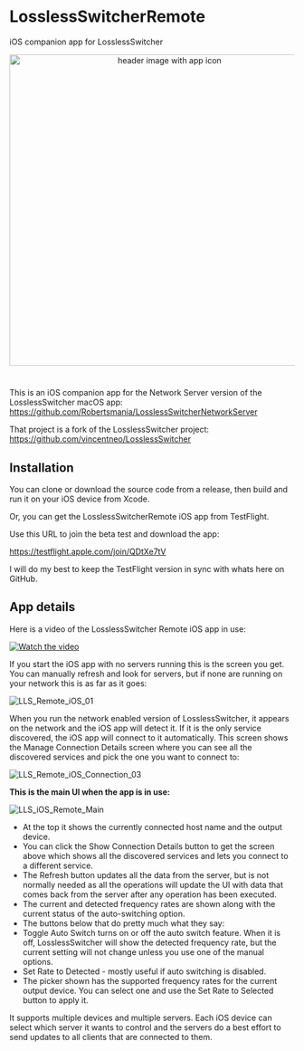 # LosslessSwitcherRemote
iOS companion app for LosslessSwitcher
<p align="center">
  <img width="550" alt="header image with app icon" src="https://user-images.githubusercontent.com/23420208/164895903-1c95fe89-6198-433a-9100-8d9af32ca24f.png">

</p>

#  
This is an iOS companion app for the Network Server version of the LosslessSwitcher macOS app:
https://github.com/Robertsmania/LosslessSwitcherNetworkServer

That project is a fork of the LosslessSwitcher project:
https://github.com/vincentneo/LosslessSwitcher

## Installation
You can clone or download the source code from a release,  then build and run it on your iOS device from Xcode.

Or, you can get the LosslessSwitcherRemote iOS app from TestFlight.

Use this URL to join the beta test and download the app:

https://testflight.apple.com/join/QDtXe7tV

I will do my best to keep the TestFlight version in sync with whats here on GitHub.

## App details

Here is a video of the LosslessSwitcher Remote iOS app in use:

[![Watch the video](https://img.youtube.com/vi/wjMEUtEg41s/0.jpg)](https://youtu.be/wjMEUtEg41s)

If you start the iOS app with no servers running this is the screen you get.  You can manually refresh and look for servers, but if none are running on your network this is as far as it goes:

![LLS_Remote_iOS_01](https://user-images.githubusercontent.com/11642124/231374790-244ad537-3f7a-4162-b49b-a50f89f9fcf8.png)

When you run the network enabled version of LosslessSwitcher, it appears on the network and the iOS app will detect it.  If it is the only service discovered, the iOS app will connect to it automatically. This screen shows the Manage Connection Details screen where you can see all the discovered services and pick the one you want to connect to:

![LLS_Remote_iOS_Connection_03](https://user-images.githubusercontent.com/11642124/231379797-41d052b9-9809-4385-bc72-2cab677830b0.png)

**This is the main UI when the app is in use:** 

![LLS_iOS_Remote_Main](https://user-images.githubusercontent.com/11642124/231378233-5f01ad1e-b5bb-44f0-85bb-9c73eefb0d96.png)

- At the top it shows the currently connected host name and the output device.  
- You can click the Show Connection Details button to get the screen above which shows all the discovered services and lets you connect to a different service.  
- The Refresh button updates all the data from the server, but is not normally needed as all the operations will update the UI with data that comes back from the server after any operation has been executed.
- The current and detected frequency rates are shown along with the current status of the auto-switching option.
- The buttons below that do pretty much what they say:
- Toggle Auto Switch turns on or off the auto switch feature.  When it is off, LosslessSwitcher will show the detected frequency rate, but the current setting will not change unless you use one of the manual options.
- Set Rate to Detected - mostly useful if auto switching is disabled.
- The picker shown has the supported frequency rates for the current output device.  You can select one and use the Set Rate to Selected button to apply it.

It supports multiple devices and multiple servers.  Each iOS device can select which server it wants to control and the servers do a best effort to send updates to all clients that are connected to them.
